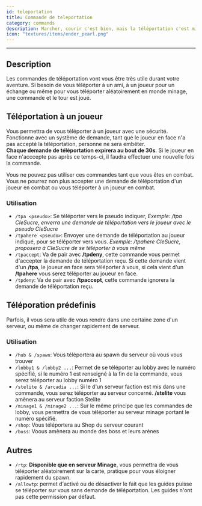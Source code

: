```yaml
---
id: teleportation
title: Commande de teleportation
category: commands
description: Marcher, courir c'est bien, mais la téléportation c'est mieux ! Une commande et vous voilà auprès de votre ami !
icon: "textures/items/ender_pearl.png"
---
```

___
## Description

Les commandes de téléportation vont vous être très utile durant votre aventure. Si besoin de vous téléporter à un ami, à un joueur pour un échange ou même pour vous téléporter aléatoirement en monde minage, une commande et le tour est joué.

## Téléportation à un joueur

Vous permettra de vous téléporter à un joueur avec une sécurité. Fonctionne avec un système de demande, tant que le joueur en face n'a pas accepté la téléportation, personne ne sera embêter.  
**Chaque demande de téléportation expirera au bout de 30s**. Si le joueur en face n'acccepte pas après ce temps-ci, il faudra effectuer une nouvelle fois la commande.  

Vous ne pouvez pas utiliser ces commandes tant que vous êtes en combat. Vous ne pourrez non plus accepter une demande de téléportation d'un joueur en combat ou vous téléporter à un joueur en combat.  

### Utilisation

* ``/tpa <pseudo>``: Se téléporter vers le pseudo indiquer, *Exemple: /tpa CIeSucre, enverra une demande de téléportation vers le joueur avec le pseudo CIeSucre*
* ``/tpahere <pseudo>``: Envoyer une demande de téléportation au joueur indiqué, pour se téléporter vers vous. *Exemple: /tpahere CIeSucre, proposera à CIeSucre de se téléporter à vous même*
* ``/tpaccept``: Va de pair avec **/tpdeny**, cette commande vous permet d'accepter la demande de téléportation reçu. Si cette demande vient d'un **/tpa**, le joueur en face sera téléporter à vous, si cela vient d'un **/tpahere** vous serez téléporter au joueur en face.
* ``/tpdeny``: Va de pair avec **/tpaccept**, cette commande ignorera la demande de téléportation reçu.

## Téléporation prédefinis

Parfois, il vous sera utile de vous rendre dans une certaine zone d'un serveur, ou même de changer rapidement de serveur.

### Utilisation

* ``/hub & /spawn``: Vous téléportera au spawn du serveur où vous vous trouver
* ``/lobby1 & /lobby2 ...``: Permet de se téléporter au lobby avec le numéro spécifié, si le numéro 1 est renseigné à la fin de la commande, vous serez téléporter au lobby numéro 1
* ``/stelite & /arcadia ...``: Si le d'un serveur faction est mis dans une commande, vous serez téléporter au serveur concerné. **/stelite** vous amènera au serveur faction Stelite
* ``/minage1 & /minage2 ...``: Sur le même principe que les commandes de lobby, vous permettra de vous téléporter au serveur minage portant le numéro spécifié.
* ``/shop``: Vous téléportera au Shop du serveur courant
* ``/boss``: Voous amènera au monde des boss et leurs arènes

## Autres

* ``/rtp``: **Disponible que en serveur Minage**, vous permettra de vous téléporter aléatoirement sur la carte, pratique pour vous éloigner rapidement du spawn.
* ``/allowtp``: permet d'activé ou de désactiver le fait que les guides puisse se téléporter sur vous sans demande de téléportation. Les guides n'ont pas cette permission par défaut.